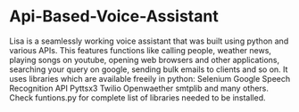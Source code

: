 # Api-Based-Voice-Assistant
Lisa is a seamlessly working voice assistant that was built using python and various APIs.
This features functions like calling people, weather news, playing songs on youtube, opening web browsers and other applications,
searching your query on google, sending bulk emails to clients and so on.
It uses libraries which are available freeily in python:
Selenium
Google Speech Recognition API
Pyttsx3
Twilio
Openwaether
smtplib
and many others.
Check funtions.py for complete list of libraries needed to be installed.

